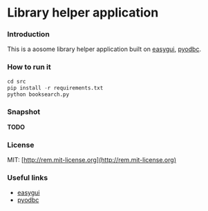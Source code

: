 # Library helper application

### Introduction

This is a aosome library helper application built on [easygui][easygui], [pyodbc][pyodbc].

### How to run it

```python
cd src
pip install -r requirements.txt
python booksearch.py
```

### Snapshot

**TODO**

### License

MIT: [http://rem.mit-license.org](http://rem.mit-license.org)

### Useful links

- [easygui][easygui]
- [pyodbc][pyodbc]

[easygui]: http://easygui.sourceforge.net/
[pyodbc]: https://github.com/mkleehammer/pyodbc